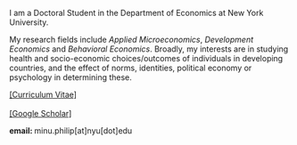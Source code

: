 
I am a Doctoral Student in the Department of Economics at New York University. 

My research fields include *Applied Microeconomics*, *Development Economics* and *Behavioral Economics*. Broadly, my interests are in studying health and socio-economic choices/outcomes of individuals in developing countries, and the effect of norms, identities, political economy or psychology in determining these.


<a href="Files/CV_PhilipMinu.pdf">[Curriculum Vitae]</a>
<br>
<br><a href="https://scholar.google.com/citations?user=yqwUdjkAAAAJ&hl=en">[Google Scholar]</a>
<br>
<p> <b> email: </b> minu.philip[at]nyu[dot]edu </p>






